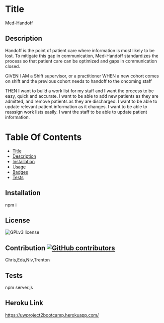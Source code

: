 # Title
Med-Handoff

## Description
Handoff is the point of patient care where information is most likely to be lost. To mitigate this gap in communication, Med-Handoff standardizes the process so that patient care can be optimized and gaps in communication closed.

GIVEN I AM
a Shift supervisor, or a practitioner
WHEN a new cohort comes on shift and the previous cohort needs to handoff to the oncoming staff

THEN
I want to build a work list for my staff and I want the process to be easy, quick and accurate.
I want to be able to add new patients as they are admitted, and remove patients as they are discharged.
I want to be able to update relevant patient information as it changes.
I want to be able to reassign work lists easily.
I want the staff to be able to update patient information.

# Table Of Contents
* [Title](Readme.md#title)
* [Description](Readme.md#description)
* [Installation](Readme.md#installation)
* [Usage](Readme.md#contributing)
* [Badges](Readme.md#license)
* [Tests](Readme.md#tests)


## Installation
npm i

## License
![GPLv3 license](https://img.shields.io/badge/license-GPLv3-blue.svg)

## Contribution [![GitHub contributors](https://img.shields.io/github/contributors/cdnjs/cdnjs.svg?style=flat)](https://github.com/https://github.com/chrisjm093/med-handoff/edit/master/README.md/)
Chris,Eda,Niv,Trenton

## Tests
npm server.js

## Heroku Link

https://uwproject2bootcamp.herokuapp.com/




